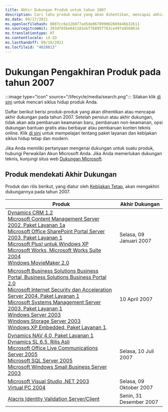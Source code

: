 ```yaml
---
title: Akhir Dukungan Produk untuk tahun 2007
description: Cari tahu produk mana yang akan dihentikan, mencapai akhir dukungan, atau beralih dari dukungan mainstream ke dukungan diperpanjang pada tahun 2007.
ms.date: 09/17/2021
ms.openlocfilehash: 8087cc6e12b077ad5de067099002669446b32b11
ms.sourcegitcommit: 203d765be641181ebf7b895f783ce497a9568616
ms.translationtype: HT
ms.contentlocale: id-ID
ms.lasthandoff: 09/18/2021
ms.locfileid: "4028813"
---
```

# <a name="products-ending-support-in-2007"></a>Dukungan Pengakhiran Produk pada tahun 2007

:::image type="icon" source="/lifecycle/media/search.png":::
Silakan klik [di sini](/lifecycle/products/) untuk mencari siklus hidup produk Anda.

Daftar berikut berisi produk-produk yang akan dihentikan atau mencapai akhir dukungan pada tahun 2007. Setelah pensiun atau akhir dukungan, tidak akan ada pembaruan keamanan baru, pembaruan non-keamanan, opsi dukungan bantuan gratis atau berbayar atau pembaruan konten teknis online. Klik [di sini](/lifecycle/overview/product-end-of-support-overview) untuk mempelajari tentang paket layanan dan kebijakan siklus hidup tetap dan modern.

Jika Anda memiliki pertanyaan mengenai dukungan untuk suatu produk, hubungi Perwakilan Akun Microsoft Anda. Jika Anda memerlukan dukungan teknis, kunjungi situs web [Dukungan Microsoft](https://support.microsoft.com/contactus/?ws=support).





## <a name="products-reaching-end-of-support"></a>Produk mendekati Akhir Dukungan

Produk dan rilis berikut, yang diatur oleh [Kebijakan Tetap](/lifecycle/policies/fixed), akan mengakhiri dukungannya pada tahun 2007.

| Produk | Akhir Dukungan |
| --- | --- |
| [Dynamics CRM 1.2](/lifecycle/products/dynamics-crm-12?branch=live)<br>[Microsoft Content Management Server 2002, Paket Layanan 1a](/lifecycle/products/microsoft-content-management-server-2002?branch=live)<br>[Microsoft Office SharePoint Portal Server 2003, Paket Layanan 1](/lifecycle/products/microsoft-office-sharepoint-portal-server-2003?branch=live)<br>[Microsoft Plus! untuk Windows XP](/lifecycle/products/plus-for-windows-xp?branch=live)<br>[Microsoft Works, Microsoft Works Suite 2004](/lifecycle/products/microsoft-works?branch=live)<br>[Windows MovieMaker 2.0](/lifecycle/products/windows-moviemaker-20?branch=live)<br> | Selasa, 09 Januari 2007 |
| [Microsoft Business Solutions Business Portal, Business Solutions Business Portal 2.0](/lifecycle/products/microsoft-business-solutions-business-portal?branch=live)<br>[Microsoft Internet Security dan Acceleration Server 2004, Paket Layanan 1](/lifecycle/products/microsoft-internet-security-and-acceleration-server-2004?branch=live)<br>[Microsoft Systems Management Server 2003, Paket Layanan 1](/lifecycle/products/microsoft-systems-management-server-2003?branch=live)<br>[Windows Server 2003](/lifecycle/products/windows-server-2003-?branch=live)<br>[Windows Storage Server 2003](/lifecycle/products/windows-storage-server-2003?branch=live)<br>[Windows XP Embedded, Paket Layanan 1](/lifecycle/products/windows-xp-embedded?branch=live).<br> | 10 April 2007 |
| [Dynamics NAV 4.0, Paket Layanan 1](/lifecycle/products/dynamics-nav-40?branch=live)<br>[Dynamics SL 6.5, Rilis Asli](/lifecycle/products/dynamics-sl-65?branch=live)<br>[Microsoft Office Live Communications Server 2005](/lifecycle/products/microsoft-office-live-communications-server-2005?branch=live)<br>[Microsoft SQL Server 2005](/lifecycle/products/microsoft-sql-server-2005?branch=live)<br>[Microsoft Windows Small Business Server 2003](/lifecycle/products/microsoft-windows-small-business-server-2003?branch=live)<br> | Selasa, 10 Juli 2007 |
| [Microsoft Visual Studio .NET 2003](/lifecycle/products/microsoft-visual-studio-net-2003?branch=live)<br>[Virtual PC 2004](/lifecycle/products/virtual-pc-2004?branch=live)<br> | Selasa, 09 Oktober 2007 |
| [Alacris Identity Validation Server/Client](/lifecycle/products/alacris-identity-validation-serverclient?branch=live)<br> | Senin, 31 Desember 2007 |


